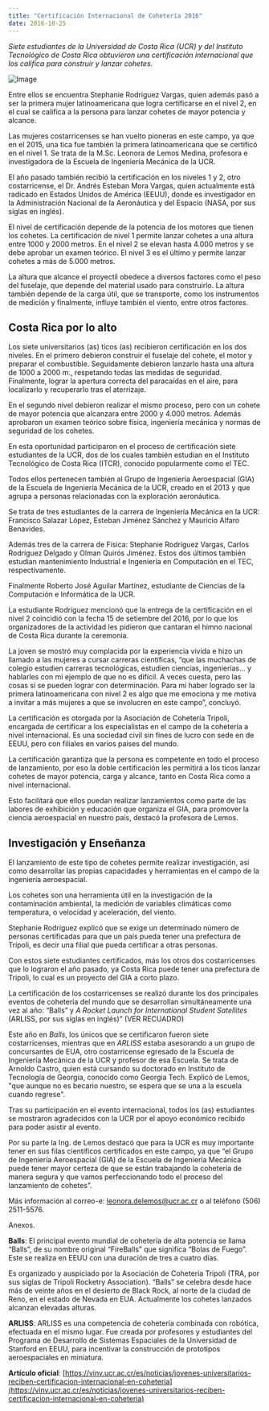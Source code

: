 ```yaml
---
title: "Certificación Internacional de Cohetería 2016"
date: 2016-10-25
---
```


_Siete estudiantes de la Universidad de Costa Rica (UCR) y del Instituto Tecnológico de Costa Rica obtuvieron una certificación internacional  que los califica para construir y lanzar cohetes._

![Image](https://vinv.ucr.ac.cr/sites/default/files/styles/imagenes/public/1._certificacion-internacional.jpg?itok=MrVlsz6_)

Entre ellos se encuentra Stephanie Rodríguez Vargas, quien además pasó a ser la primera mujer latinoamericana que logra certificarse en el  nivel 2, en el cual se califica a la persona para lanzar cohetes de mayor potencia y alcance.

Las mujeres costarricenses se han vuelto pioneras en este campo, ya que en el 2015, una tica fue también la primera latinoamericana que se certificó en el nivel 1. Se trata de la M.Sc. Leonora de Lemos Medina, profesora e investigadora de la Escuela de Ingeniería Mecánica de la UCR.

El año pasado también recibió la certificación en los niveles 1 y 2, otro costarricense, el Dr. Andrés Esteban Mora Vargas, quien  actualmente está radicado en Estados Unidos de América (EEUU), donde es investigador en la Administración Nacional de la Aeronáutica y del Espacio (NASA, por sus siglas en inglés).

El nivel de certificación depende de la potencia de los motores que tienen los cohetes. La certificación de nivel 1 permite lanzar cohetes a una altura entre 1000 y 2000 metros. En el nivel 2 se elevan hasta 4.000 metros y se debe aprobar un examen teórico. El nivel 3 es el último y permite lanzar cohetes a más de 5.000 metros.

La altura que alcance el proyectil obedece a diversos factores como el peso del fuselaje, que depende del material usado para construirlo. La altura también depende de la carga útil, que se transporte, como los instrumentos de medición y  finalmente, influye también el viento, entre otros factores.

## Costa Rica por lo alto

Los siete universitarios (as) ticos (as) recibieron certificación en los dos niveles. En el primero debieron construir el fuselaje del cohete, el motor y preparar el combustible. Seguidamente debieron lanzarlo hasta una altura de 1000 a 2000 m., respetando todas las medidas de seguridad. Finalmente, lograr la apertura correcta del paracaídas en el aire, para localizarlo y recuperarlo tras el aterrizaje.

En el segundo nivel debieron realizar el mismo proceso, pero con un cohete de mayor potencia que alcanzara entre 2000 y 4.000 metros. Además aprobaron un examen teórico sobre física, ingeniería mecánica y normas de seguridad de los cohetes.

En esta oportunidad participaron en el proceso de certificación siete estudiantes de la UCR, dos de los cuales también estudian en el Instituto Tecnológico de Costa Rica (ITCR), conocido popularmente como  el TEC.

Todos ellos pertenecen también al Grupo de Ingeniería Aeroespacial (GIA) de la Escuela de Ingeniería Mecánica de la UCR, creado en el 2013 y que agrupa a personas relacionadas con la exploración aeronáutica.

Se trata de tres estudiantes de la carrera de Ingeniería Mecánica en la UCR: Francisco Salazar López, Esteban Jiménez Sánchez y Mauricio Alfaro Benavides.

Además tres de la carrera de Física: Stephanie Rodríguez Vargas, Carlos Rodríguez Delgado y Olman Quirós Jiménez. Estos dos últimos también estudian mantenimiento Industrial e Ingeniería en Computación en el TEC, respectivamente.

Finalmente Roberto José Aguilar Martínez, estudiante de Ciencias de la Computación e Informática de la UCR.

La estudiante Rodríguez mencionó que la entrega de la certificación en el nivel 2  coincidió con la fecha 15 de setiembre del 2016, por lo que los organizadores de la actividad les pidieron que cantaran el himno nacional de Costa Rica durante la ceremonia.

La joven se mostró muy complacida por la experiencia vivida e hizo un llamado a las mujeres a cursar carreras científicas, “que las muchachas de colegio estudien carreras tecnológicas,  estudien ciencias, ingenierías… y hablarles con mi ejemplo de que no es difícil. A veces cuesta, pero las cosas sí se pueden lograr con determinación. Para mí haber logrado ser la primera latinoamericana con nivel 2 es algo que me emociona y me motiva a invitar a más mujeres a que se involucren en este campo”, concluyó.

La certificación es otorgada por la Asociación de Cohetería Tripoli, encargada de certificar a los especialistas en el campo de la cohetería a nivel internacional. Es una sociedad civil sin fines de lucro con sede en de EEUU, pero con filiales en varios países del mundo.

La certificación garantiza que la persona es competente en todo el proceso de lanzamiento, por eso la doble certificación les permitirá a los ticos lanzar cohetes de mayor potencia, carga y alcance, tanto en Costa Rica como a nivel internacional.

Esto facilitará que ellos puedan realizar lanzamientos como parte de las labores de exhibición y educación que organiza el GIA, para promover la ciencia aeroespacial en nuestro país, destacó la profesora de Lemos.

## Investigación y Enseñanza

El lanzamiento de este tipo de cohetes permite realizar investigación, así como desarrollar las propias capacidades y herramientas en el campo de la ingeniería aeroespacial.

Los cohetes son una herramienta útil en la investigación de la contaminación ambiental, la medición de variables climáticas como  temperatura, o velocidad y aceleración, del viento.

Stephanie Rodríguez explicó que se exige un determinado número de personas certificadas para que un país pueda tener una prefectura de Trípoli, es decir una filial que pueda certificar a otras personas.

Con estos siete estudiantes certificados, más los otros dos costarricenses que lo lograron el año pasado, ya Costa Rica puede tener una prefectura de Tripoli, lo cual es un proyecto del GIA a corto plazo.

La certificación de los costarricenses se realizó durante los dos principales eventos de cohetería del mundo que se desarrollan simultáneamente una vez al año: “Balls” y _A Rocket Launch for International Student Satellites_ (ARLISS, por sus siglas en inglés)” (VER RECUADRO)

Este año en _Balls_, los únicos que se certificaron fueron siete costarricenses, mientras que en _ARLISS_ estaba asesorando a un grupo de concursantes de EUA, otro costarricense egresado de la Escuela de Ingeniería Mecánica de la UCR y profesor de esa Escuela. Se trata de Arnoldo Castro, quien está cursando su doctorado en Instituto de Tecnología de Georgia, conocido como Georgia Tech. Explicó de Lemos, "que  aunque no es becario nuestro, se espera que se una a la escuela cuando regrese".

Tras su participación en el evento internacional, todos los (as) estudiantes se mostraron agradecidos con la UCR por el apoyo económico recibido para poder asistir al evento.

Por su parte la Ing.  de Lemos destacó que para la UCR es muy importante tener en sus filas científicos certificados en este campo, ya que “el Grupo de Ingeniería Aeroespacial (GIA) de la Escuela de Ingeniería Mecánica puede tener mayor certeza de que se están trabajando la cohetería de manera segura y que vamos perfeccionando todo el proceso del lanzamiento de cohetes”.

Más información al correo-e: leonora.delemos@ucr.ac.cr o al teléfono (506) 2511-5576.

Anexos.

**Balls**:
El principal evento mundial de cohetería de alta potencia se llama “Balls”, de su nombre original “FireBalls” que significa “Bolas de Fuego”. Este se realiza en EEUU  con una duración de  tres a cuatro días.

Es organizado y auspiciado por la Asociación de Cohetería Tripoli (TRA, por sus siglas de Tripoli Rocketry Association). “Balls”  se celebra desde hace más de veinte años en el desierto de Black Rock, al norte de la ciudad de Reno, en el estado de Nevada en EUA. Actualmente los cohetes lanzados alcanzan elevadas alturas.

**ARLISS**:
ARLISS es una competencia de cohetería combinada con robótica, efectuada en el mismo lugar. Fue creada por profesores y estudiantes del Programa de Desarrollo de Sistemas Espaciales de la Universidad de Stanford en EEUU, para incentivar la construcción de prototipos aeroespaciales en miniatura.


**Artículo oficial**: [https://vinv.ucr.ac.cr/es/noticias/jovenes-universitarios-reciben-certificacion-internacional-en-coheteria](https://vinv.ucr.ac.cr/es/noticias/jovenes-universitarios-reciben-certificacion-internacional-en-coheteria)
